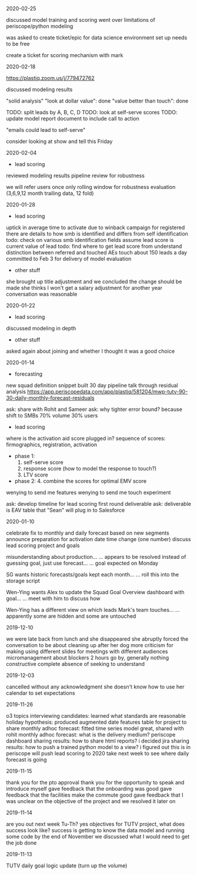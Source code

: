 2020-02-25

discussed model training and scoring
went over limitations of periscope/python modeling

was asked to create ticket/epic for data science environment set up
needs to be free

create a ticket for scoring mechanism with mark


2020-02-18

https://plastiq.zoom.us/j/779472762

discussed modeling results

"solid analysis"
"look at dollar value": done
"value better than touch": done

TODO: split leads by A, B, C, D
TODO: look at self-serve scores
TODO: update model report document to include call to action

"emails could lead to self-serve"

consider looking at show and tell this Friday

2020-02-04

* lead scoring

reviewed modeling results
pipeline review for robustness

we will refer users once only
rolling window for robustness evaluation (3,6,9,12 month trailing data, 12 fold)


2020-01-28

* lead scoring

uptick in average time to activate due to winback campaign for registered
there are details to how smb is identified and differs from self identification
todo: check on various smb identification fields
assume lead score is current value of lead
todo: find where to get lead score from
understand distinction between referred and touched
AEs touch about 150 leads a day
committed to Feb 3 for delivery of model evaluation

* other stuff

she brought up title adjustment and we concluded the change should be made
she thinks I won't get a salary adjustment for another year
conversation was reasonable

2020-01-22

* lead scoring

discussed modeling in depth

* other stuff

asked again about joining and whether I thought it was a good choice


2020-01-14

* forecasting

new squad definition snippet
built 30 day pipeline
talk through residual analysis
https://app.periscopedata.com/app/plastiq/581204/mwp-tutv-90-30-daily-monthly-forecast-residuals

ask: share with Rohit and Sameer
ask: why tighter error bound? because shift to SMBs 70% volume 30% users

* lead scoring

where is the activation aid score plugged in?
sequence of scores: firmographics, registration, activation

* phase 1:
  1. self-serve score
  2. response score (how to model the response to touch?)
  3. LTV score
* phase 2:
  4. combine the scores for optimal EMV score

wenying to send me features
wenying to send me touch experiment

ask: develop timeline for lead scoring first round deliverable
ask: deliverable is EAV table that "Sean" will plug in to Salesforce

2020-01-10

celebrate fix to monthly and daily forecast based on new segments
announce preparation for activation date time change (one number)
discuss lead scoring project and goals

misunderstanding about production...
... appears to be resolved
instead of guessing goal, just use forecast...
... goal expected on Monday

SG wants historic forecasts/goals kept each month...
... roll this into the storage script

Wen-Ying wants Alex to update the Squad Goal Overview dashboard with goal...
... meet with him to discuss how

Wen-Ying has a different view on which leads Mark's team touches...
... apparently some are hidden and some are untouched

2019-12-10

we were late back from lunch and she disappeared
she abruptly forced the conversation to be about cleaning up after her dog
more criticism for making using different slides for meetings with different audiences
micromanagement about blockers
2 hours go by, generally nothing constructive
complete absence of seeking to understand

2019-12-03

cancelled without any acknowledgment
she doesn't know how to use her calendar to set expectations

2019-11-26

o3 topics
interviewing candidates: learned what standards are reasonable
holiday hypothesis: produced augmented date features table for project to share
monthly adhoc forecast: fitted time series model
great, shared with rohit
monthly adhoc forecast: what is the delivery medium?
periscope dashboard
sharing results: how to share html reports?
i decided jira
sharing results: how to push a trained python model to a view?
i figured out this is in periscope
will push lead scoring to 2020
take next week to see where daily forecast is going

2019-11-15

thank you for the pto approval
thank you for the opportunity to speak and introduce myself
gave feedback that the onboarding was good
gave feedback that the facilities make the commute good
gave feedback that I was unclear on the objective of the project and we resolved it later on

2019-11-14

are you out next week Tu-Th? yes
objectives for TUTV project, what does success look like?
success is getting to know the data model and running some code by the end of November
we discussed what I would need to get the job done

2019-11-13

TUTV daily goal logic update (turn up the volume)
